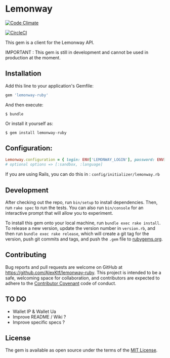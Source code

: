 # Lemonway

[![Code Climate](https://codeclimate.com/github/codeclimate/codeclimate/badges/gpa.svg)](https://codeclimate.com/github/AlexKtf/lemonway-ruby)

[![CircleCI](https://circleci.com/gh/AlexKtf/lemonway-ruby/tree/master.svg?style=svg)](https://circleci.com/gh/AlexKtf/lemonway-ruby/tree/master)

This gem is a client for the Lemonway API.

IMPORTANT : This gem is still in development and cannot be used in production at the moment.

## Installation

Add this line to your application's Gemfile:

```ruby
gem 'lemonway-ruby'
```

And then execute:

    $ bundle

Or install it yourself as:

    $ gem install lemonway-ruby

## Configuration:

```ruby
Lemonway.configuration = { login: ENV['LEMONWAY_LOGIN'], password: ENV['LEMONWAY_PASSWORD'] }
# optional options => [:sandbox, :language]
```

If you are using Rails, you can do this in : `config/initializer/lemonway.rb`

## Development

After checking out the repo, run `bin/setup` to install dependencies. Then, run `rake spec` to run the tests. You can also run `bin/console` for an interactive prompt that will allow you to experiment.

To install this gem onto your local machine, run `bundle exec rake install`. To release a new version, update the version number in `version.rb`, and then run `bundle exec rake release`, which will create a git tag for the version, push git commits and tags, and push the `.gem` file to [rubygems.org](https://rubygems.org).

## Contributing

Bug reports and pull requests are welcome on GitHub at https://github.com/AlexKtf/lemonway-ruby. This project is intended to be a safe, welcoming space for collaboration, and contributors are expected to adhere to the [Contributor Covenant](http://contributor-covenant.org) code of conduct.

## TO DO
- Wallet IP & Wallet Ua
- Improve README / Wiki ?
- Improve specific specs ?

## License

The gem is available as open source under the terms of the [MIT License](http://opensource.org/licenses/MIT).

